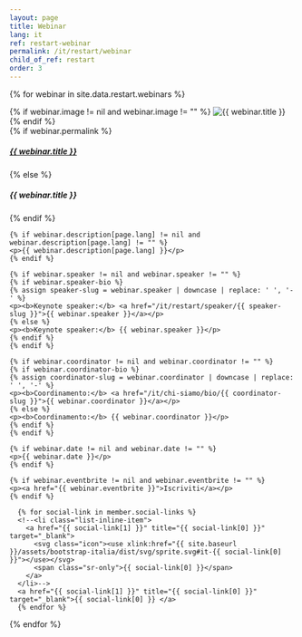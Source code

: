 ```yaml
---
layout: page
title: Webinar
lang: it
ref: restart-webinar
permalink: /it/restart/webinar
child_of_ref: restart
order: 3
---
```


{% for webinar in site.data.restart.webinars %}
<div class="card border rounded mb-3">
  {% if webinar.image != nil and webinar.image != "" %}
  <img class="card-img-top" src="/assets/images/restart/{{ webinar.ref }}.{{ webinar.image }}" alt="{{ webinar.title }}">
  {% endif %}
  <div class="card-body">
    {% if webinar.permalink %}
      <a href="{{ webinar.permalink }}" class="card-link"><h5 class="card-title">{{ webinar.title }}</h5></a>
    {% else %}
      <h5 class="card-title">{{ webinar.title }}</h5>
    {% endif %}

    {% if webinar.description[page.lang] != nil and webinar.description[page.lang] != "" %}
    <p>{{ webinar.description[page.lang] }}</p>
    {% endif %}

    {% if webinar.speaker != nil and webinar.speaker != "" %}
    {% if webinar.speaker-bio %}
    {% assign speaker-slug = webinar.speaker | downcase | replace: ' ', '-' %}
    <p><b>Keynote speaker:</b> <a href="/it/restart/speaker/{{ speaker-slug }}">{{ webinar.speaker }}</a></p>
    {% else %}
    <p><b>Keynote speaker:</b> {{ webinar.speaker }}</p>
    {% endif %}
    {% endif %}

    {% if webinar.coordinator != nil and webinar.coordinator != "" %}
    {% if webinar.coordinator-bio %}
    {% assign coordinator-slug = webinar.coordinator | downcase | replace: ' ', '-' %}
    <p><b>Coordinamento:</b> <a href="/it/chi-siamo/bio/{{ coordinator-slug }}">{{ webinar.coordinator }}</a></p>
    {% else %}
    <p><b>Coordinamento:</b> {{ webinar.coordinator }}</p>
    {% endif %}
    {% endif %}

    {% if webinar.date != nil and webinar.date != "" %}
    <p>{{ webinar.date }}</p>
    {% endif %}

    {% if webinar.eventbrite != nil and webinar.eventbrite != "" %}
    <p><a href="{{ webinar.eventbrite }}">Iscriviti</a></p>
    {% endif %}

      {% for social-link in member.social-links %}
      <!--<li class="list-inline-item">
        <a href="{{ social-link[1] }}" title="{{ social-link[0] }}" target="_blank">
          <svg class="icon"><use xlink:href="{{ site.baseurl }}/assets/bootstrap-italia/dist/svg/sprite.svg#it-{{ social-link[0] }}"></use></svg>
          <span class="sr-only">{{ social-link[0] }}</span>
        </a>
      </li>-->
      <a href="{{ social-link[1] }}" title="{{ social-link[0] }}" target="_blank">{{ social-link[0] }} </a>
      {% endfor %}

  </div>
</div>
{% endfor %}
